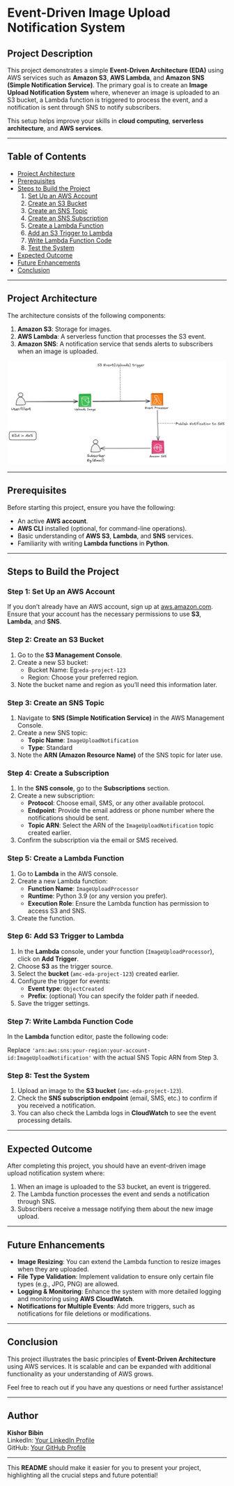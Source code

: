 # Event-Driven Image Upload Notification System

## Project Description

This project demonstrates a simple **Event-Driven Architecture (EDA)** using AWS services such as **Amazon S3**, **AWS Lambda**, and **Amazon SNS (Simple Notification Service)**. The primary goal is to create an **Image Upload Notification System** where, whenever an image is uploaded to an S3 bucket, a Lambda function is triggered to process the event, and a notification is sent through SNS to notify subscribers.

This setup helps improve your skills in **cloud computing**, **serverless architecture**, and **AWS services**.

---

## Table of Contents
- [Project Architecture](#project-architecture)
- [Prerequisites](#prerequisites)
- [Steps to Build the Project](#steps-to-build-the-project)
  1. [Set Up an AWS Account](#step-1-set-up-an-aws-account)
  2. [Create an S3 Bucket](#step-2-create-an-s3-bucket)
  3. [Create an SNS Topic](#step-3-create-an-sns-topic)
  4. [Create an SNS Subscription](#step-4-create-a-subscription)
  5. [Create a Lambda Function](#step-5-create-a-lambda-function)
  6. [Add an S3 Trigger to Lambda](#step-6-add-s3-trigger)
  7. [Write Lambda Function Code](#step-7-write-lambda-function-code)
  8. [Test the System](#step-8-test-the-system)
- [Expected Outcome](#expected-outcome)
- [Future Enhancements](#future-enhancements)
- [Conclusion](#conclusion)

---

## Project Architecture

The architecture consists of the following components:

1. **Amazon S3**: Storage for images.
2. **AWS Lambda**: A serverless function that processes the S3 event.
3. **Amazon SNS**: A notification service that sends alerts to subscribers when an image is uploaded.

![Project Architechure](https://github.com/Kishor-Bibin/AWS-Projects/blob/f6ed997de68cd8d3976222ddb94e6c7b25db8234/Project%205/Images/EDA_Architecture.png)


---

## Prerequisites

Before starting this project, ensure you have the following:

- An active **AWS account**.
- **AWS CLI** installed (optional, for command-line operations).
- Basic understanding of **AWS S3**, **Lambda**, and **SNS** services.
- Familiarity with writing **Lambda functions** in **Python**.

---

## Steps to Build the Project

### Step 1: Set Up an AWS Account

If you don’t already have an AWS account, sign up at [aws.amazon.com](https://aws.amazon.com/). Ensure that your account has the necessary permissions to use **S3**, **Lambda**, and **SNS**.

### Step 2: Create an S3 Bucket

1. Go to the **S3 Management Console**.
2. Create a new S3 bucket:
   - Bucket Name: Eg:`eda-project-123`
   - Region: Choose your preferred region.
3. Note the bucket name and region as you’ll need this information later.

### Step 3: Create an SNS Topic

1. Navigate to **SNS (Simple Notification Service)** in the AWS Management Console.
2. Create a new SNS topic:
   - **Topic Name**: `ImageUploadNotification`
   - **Type**: Standard
3. Note the **ARN (Amazon Resource Name)** of the SNS topic for later use.

### Step 4: Create a Subscription

1. In the **SNS console**, go to the **Subscriptions** section.
2. Create a new subscription:
   - **Protocol**: Choose email, SMS, or any other available protocol.
   - **Endpoint**: Provide the email address or phone number where the notifications should be sent.
   - **Topic ARN**: Select the ARN of the `ImageUploadNotification` topic created earlier.
3. Confirm the subscription via the email or SMS received.

### Step 5: Create a Lambda Function

1. Go to **Lambda** in the AWS console.
2. Create a new Lambda function:
   - **Function Name**: `ImageUploadProcessor`
   - **Runtime**: Python 3.9 (or any version you prefer).
   - **Execution Role**: Ensure the Lambda function has permission to access S3 and SNS.
3. Create the function.

### Step 6: Add S3 Trigger to Lambda

1. In the **Lambda** console, under your function (`ImageUploadProcessor`), click on **Add Trigger**.
2. Choose **S3** as the trigger source.
3. Select the **bucket** (`amc-eda-project-123`) created earlier.
4. Configure the trigger for events:
   - **Event type**: `ObjectCreated`
   - **Prefix**: (optional) You can specify the folder path if needed.
5. Save the trigger settings.

### Step 7: Write Lambda Function Code

In the **Lambda** function editor, paste the following code:


Replace `'arn:aws:sns:your-region:your-account-id:ImageUploadNotification'` with the actual SNS Topic ARN from Step 3.

### Step 8: Test the System

1. Upload an image to the **S3 bucket** (`amc-eda-project-123`).
2. Check the **SNS subscription endpoint** (email, SMS, etc.) to confirm if you received a notification.
3. You can also check the Lambda logs in **CloudWatch** to see the event processing details.

---

## Expected Outcome

After completing this project, you should have an event-driven image upload notification system where:

1. When an image is uploaded to the S3 bucket, an event is triggered.
2. The Lambda function processes the event and sends a notification through SNS.
3. Subscribers receive a message notifying them about the new image upload.

---

## Future Enhancements

- **Image Resizing**: You can extend the Lambda function to resize images when they are uploaded.
- **File Type Validation**: Implement validation to ensure only certain file types (e.g., JPG, PNG) are allowed.
- **Logging & Monitoring**: Enhance the system with more detailed logging and monitoring using **AWS CloudWatch**.
- **Notifications for Multiple Events**: Add more triggers, such as notifications for file deletions or modifications.

---

## Conclusion

This project illustrates the basic principles of **Event-Driven Architecture** using AWS services. It is scalable and can be expanded with additional functionality as your understanding of AWS grows.

Feel free to reach out if you have any questions or need further assistance!

--- 

## Author
**Kishor Bibin**  
LinkedIn: [Your LinkedIn Profile](https://www.linkedin.com/in/kishor-bibin)  
GitHub: [Your GitHub Profile](https://github.com/your-github-profile)

---

This **README** should make it easier for you to present your project, highlighting all the crucial steps and future potential!
